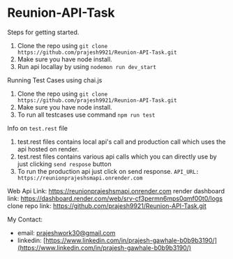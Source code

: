 # Reunion-API-Task

Steps for getting started.

1. Clone the repo using ```git clone https://github.com/prajesh9921/Reunion-API-Task.git```
2. Make sure you have node install.
3. Run api locallay by using ```nodemon run dev_start```


Running Test Cases using chai.js

1. Clone the repo using ```git clone https://github.com/prajesh9921/Reunion-API-Task.git```
2. Make sure you have node install.
3. To run all testcases use command ```npm run test```

Info on ```test.rest``` file

1. test.rest files contains local api's call and production call which uses the api hosted on render. 
2. test.rest files contains various api calls which you can directly use by just clicking ```send respose``` button
3. To run the production api just click on send response.
   ```API_URL: https://reunionprajeshsmapi.onrender.com```
   
   
Web Api Link: https://reunionprajeshsmapi.onrender.com
render dashboard link: https://dashboard.render.com/web/srv-cf3permn6mps0qmf00t0/logs
clone repo link: https://github.com/prajesh9921/Reunion-API-Task.git

My Contact:
- email: prajeshwork30@gmail.com
- linkedin: [https://www.linkedin.com/in/prajesh-gawhale-b0b9b3190/](https://www.linkedin.com/in/prajesh-gawhale-b0b9b3190/)
